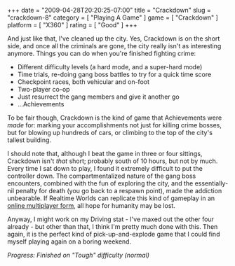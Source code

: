 +++
date = "2009-04-28T20:20:25-07:00"
title = "Crackdown"
slug = "crackdown-8"
category = [ "Playing A Game" ]
game = [ "Crackdown" ]
platform = [ "X360" ]
rating = [ "Good" ]
+++

And just like that, I've cleaned up the city.  Yes, Crackdown is on the short side, and once all the criminals are gone, the city really isn't as interesting anymore.  Things you can do when you're finished fighting crime:

* Different difficulty levels (a hard mode, and a super-hard mode)
* Time trials, re-doing gang boss battles to try for a quick time score
* Checkpoint races, both vehicular and on-foot
* Two-player co-op
* Just resurrect the gang members and give it another go
* ...Achievements

To be fair though, Crackdown is the kind of game that Achievements were <i>made</i> for: marking your accomplishments not just for killing crime bosses, but for blowing up hundreds of cars, or climbing to the top of the city's tallest building.

I should note that, although I beat the game in three or four sittings, Crackdown isn't <i>that</i> short; probably south of 10 hours, but not by much.  Every time I sat down to play, I found it extremely difficult to put the controller down.  The compartmentalized nature of the gang boss encounters, combined with the fun of exploring the city, and the essentially-nil penalty for death (you go back to a respawn point), made the addiction unbearable.  If Realtime Worlds can replicate this kind of gameplay in an <a href="http://en.wikipedia.org/wiki/APB_(video_game)">online multiplayer form</a>, all hope for humanity may be lost.

Anyway, I might work on my Driving stat - I've maxed out the other four already - but other than that, I think I'm pretty much done with this.  Then again, it is the perfect kind of pick-up-and-explode game that I could find myself playing again on a boring weekend.

<i>Progress: Finished on "Tough" difficulty (normal)</i>